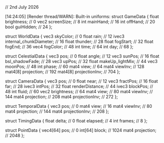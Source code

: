 // 2nd July 2026

[14:24:05] [Render thread/WARN]: Built-in uniforms: struct GameData {
float brightness; // 0
vec2 screenSize; // 8
int mainHand; // 16
int offHand; // 20
bool guiHidden; // 24
};

struct WorldData {
vec3 skyColor; // 0
float rain; // 12
ivec3 internal_chunkDiameter; // 16
float thunder; // 28
float fogStart; // 32
float fogEnd; // 36
vec4 fogColor; // 48
int time; // 64
int day; // 68
};

struct CelestialData {
vec3 pos; // 0
float angle; // 12
vec3 sunPos; // 16
float bsl_shadowFade; // 28
vec3 upPos; // 32
float makeUp_lightMix; // 44
vec3 moonPos; // 48
int phase; // 60
mat4 view; // 64
mat4 viewInv; // 128
mat4[8] projection; // 192
mat4[8] projectionInv; // 704
};

struct CameraData {
vec3 pos; // 0
float near; // 12
vec3 fractPos; // 16
float far; // 28
ivec3 intPos; // 32
float renderDistance; // 44
ivec3 blockPos; // 48
int fluid; // 60
vec2 brightness; // 64
mat4 view; // 80
mat4 viewInv; // 144
mat4 projection; // 208
mat4 projectionInv; // 272
};

struct TemporalData {
vec3 pos; // 0
mat4 view; // 16
mat4 viewInv; // 80
mat4 projection; // 144
mat4 projectionInv; // 208
};

struct TimingData {
float delta; // 0
float elapsed; // 4
int frames; // 8
};

struct PointData {
vec4[64] pos; // 0
int[64] block; // 1024
mat4 projection; // 2048
};
